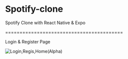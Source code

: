# Spotify-clone
Spotify Clone with React Native &amp; Expo

=========================================

Login & Register Page

![Login,Regis,Home(Alpha)](https://user-images.githubusercontent.com/42157989/108223576-8a8f8400-716c-11eb-8c44-4ee31a30ecd5.gif)
